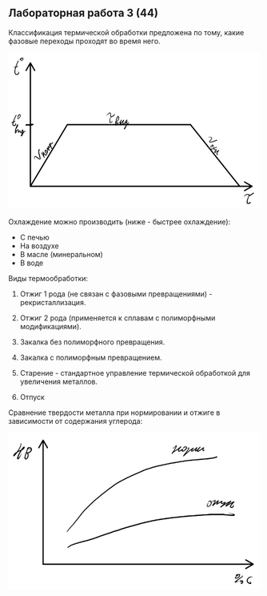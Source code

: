 ## Лабораторная работа 3 (44)

Классификация термической обработки предложена по тому, какие фазовые переходы проходят во время него.

<img src=source-figures/lab3-fig1.png>

Охлаждение можно производить (ниже - быстрее охлаждение):

- С печью
- На воздухе
- В масле (минеральном)
- В воде

Виды термообработки:

1. Отжиг 1 рода (не связан с фазовыми превращениями) - рекристаллизация.

2. Отжиг 2 рода (применяется к сплавам с полиморфными модификациями).

3. Закалка без полиморфного превращения.

4. Закалка с полиморфным превращением.

5. Старение - стандартное управление термической обработкой для увеличения металлов.

6. Отпуск

Сравнение твердости металла при нормировании и отжиге в зависимости от содержания углерода:

<img src=source-figures/lab3-fig2.png>
